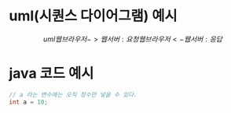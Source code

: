 
# uml(시퀀스 다이어그램) 예시
$$uml
웹브라우저 -> 웹서버 : 요청
웹브라우저 <- 웹서버 : 응답
$$

# java 코드 예시
```java
// a 라는 변수에는 오직 정수만 넣을 수 있다.
int a = 10;
```